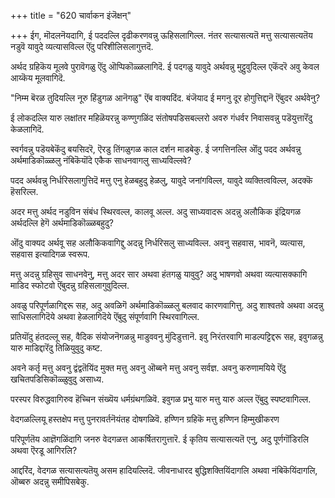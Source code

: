 +++
title = "620 चार्वाकन इंजॆक्षन्"

+++
ईग, मॊदलनॆयदागि, ई पददल्लि दृढीकरणवन्नु ऊहिसलागिल्ल. नंतर सत्यासत्यतॆ मत्तु सत्यासत्यतॆय नडुवॆ यावुदे व्यत्यासविल्ल ऎंदु परिशीलिसलागुत्तदॆ.

अर्थद ग्रहिकॆय मूलवे पुरावॆगळु ऎंदु ऒप्पिकॊळ्ळलागिदॆ. ई पदगळु यावुदे अर्थवन्नु मुट्टुवुदिल्ल एकॆंदरॆ अवु केवल आय्कॆय मूलवागिदॆ.

"निम्म बॆरळ तुदियल्लि नूरु हिंडुगळ आनॆगळु" ऎंब वाक्यदिंद. बंजॆयाद ई मगनु दूर होगुत्तिद्दानॆ ऎंबुदर अर्थवेनु?

ई लोकदल्लि यारु लक्षांतर महिळॆयरन्नु कण्णुगळिंद संतोषपडिसबल्लरो अवरु गंधर्वर निवासवन्नु पडॆयुत्तारॆंदु केळलागिदॆ.

स्वर्गवन्नु पडॆयबेकॆंदु बयसिदरॆ, ऎरडु तिंगळुगळ काल दर्शन माडबेकु. ई जगत्तिनल्लि ऒंदु पदद अर्थवन्नु अर्थमाडिकॊळ्ळलु नंबिकॆयॊंदे एकैक साधनवागलु साध्यविल्लवे?

पदद अर्थवन्नु निर्धरिसलागुत्तिदॆ मत्तु एनु हेळबहुदु हेळलु, यावुदे जनांगविल्ल, यावुदे व्यक्तित्वविल्ल, अदक्कॆ हॆसरिल्ल.

अदर मत्तु अर्थद नडुविन संबंध स्थिरवल्ल, कालवू अल्ल. अदु साध्यवादरू अदन्नु अलौकिक इंद्रियगळ अर्थदल्लि हेगॆ अर्थमाडिकॊळ्ळबहुदु?

ऒंदु वाक्यद अर्थवू सह अलौकिकवागिद्दु अदन्नु निर्धरिसलु साध्यविल्ल. अवनु सहवास, भावनॆ, व्यत्यास, सहवास इत्यादिगळ स्वरूप.

मत्तु अदन्नु ग्रहिसुव साधनवेनु, मत्तु अदर सार अथवा हंतगळु यावुवु? अदु भाषणवो अथवा व्यत्यासक्कागि माडिद स्फोटवो ऎंबुदन्नु ग्रहिसलागुवुदिल्ल.

अवळु परिपूर्णळागिद्दरू सह, अदु अवळिगॆ अर्थमाडिकॊळ्ळलु बलवाद कारणवागित्तु. अदु शाश्वतवे अथवा अदन्नु साधिसलागिदॆये अथवा हेळलागिदॆये ऎंबुदु संपूर्णवागि स्थिरवागिल्ल.

प्रतियॊंदु हंतदल्लू सह, वैदिक संयोजनॆगळन्नु माडुववनु मुंदिडुत्तानॆ. इवु निरंतरवागि माडल्पट्टिद्दरू सह, इवुगळन्नु यारु माडिद्दारॆंदु तिळियुवुदु कष्ट.

अवने कर्तृ मत्तु अवनु द्वंद्वतॆयिंद मुक्त मत्तु अवनु ऒब्बने मत्तु अवनु सर्वज्ञ. अवनु करुणामयिये ऎंदु खचितपडिसिकॊळ्ळुवुदु असाध्य.

परस्पर विरुद्धवागिरुव हॆच्चिन संख्यॆय धर्मग्रंथगळिवॆ. इवुगळ प्रभु यारु मत्तु यारु अल्ल ऎंबुदु स्पष्टवागिल्ल.

वेदगळल्लियू हस्तक्षेप मत्तु पुनरावर्तनॆयंतह दोषगळिवॆ. हण्णिन ग्रहिकॆ मत्तु हण्णिन हिम्मुखीकरण

परिपूर्णतॆय आज्ञॆगळिंदागि जनरु वेदगळत्त आकर्षितरागुत्तारॆ. ई कृतिय सत्यासत्यतॆ एनु, अदु पूर्णगॊंडिरलि अथवा ऎरडू आगिरलि?

आद्दरिंद, वेदगळ सत्यासत्यतॆयु असम हादियल्लिदॆ. जीवनाधारद बुद्धिशक्तियिंदागलि अथवा नंबिकॆयिंदागलि, ऒब्बरु अदन्नु समीपिसबेकु.

